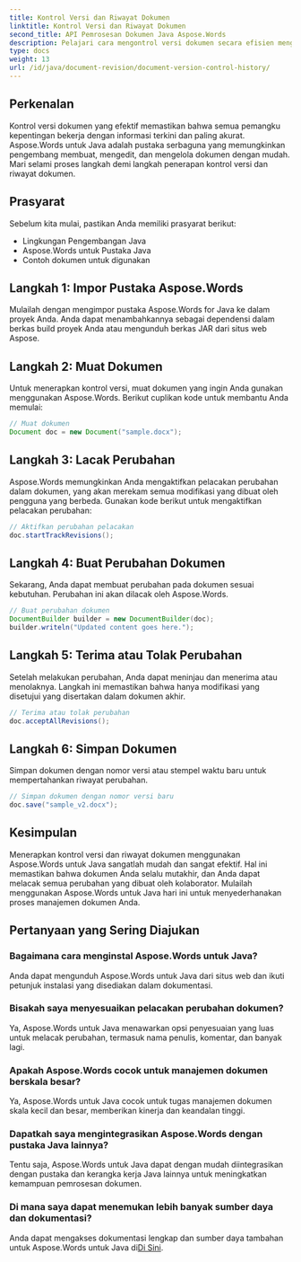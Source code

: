```yaml
---
title: Kontrol Versi dan Riwayat Dokumen
linktitle: Kontrol Versi dan Riwayat Dokumen
second_title: API Pemrosesan Dokumen Java Aspose.Words
description: Pelajari cara mengontrol versi dokumen secara efisien menggunakan Aspose.Words untuk Java. Kelola perubahan, berkolaborasi dengan lancar, dan lacak revisi dengan mudah.
type: docs
weight: 13
url: /id/java/document-revision/document-version-control-history/
---
```


## Perkenalan

Kontrol versi dokumen yang efektif memastikan bahwa semua pemangku kepentingan bekerja dengan informasi terkini dan paling akurat. Aspose.Words untuk Java adalah pustaka serbaguna yang memungkinkan pengembang membuat, mengedit, dan mengelola dokumen dengan mudah. Mari selami proses langkah demi langkah penerapan kontrol versi dan riwayat dokumen.

## Prasyarat

Sebelum kita mulai, pastikan Anda memiliki prasyarat berikut:

- Lingkungan Pengembangan Java
- Aspose.Words untuk Pustaka Java
- Contoh dokumen untuk digunakan

## Langkah 1: Impor Pustaka Aspose.Words

Mulailah dengan mengimpor pustaka Aspose.Words for Java ke dalam proyek Anda. Anda dapat menambahkannya sebagai dependensi dalam berkas build proyek Anda atau mengunduh berkas JAR dari situs web Aspose.

## Langkah 2: Muat Dokumen

Untuk menerapkan kontrol versi, muat dokumen yang ingin Anda gunakan menggunakan Aspose.Words. Berikut cuplikan kode untuk membantu Anda memulai:

```java
// Muat dokumen
Document doc = new Document("sample.docx");
```

## Langkah 3: Lacak Perubahan

Aspose.Words memungkinkan Anda mengaktifkan pelacakan perubahan dalam dokumen, yang akan merekam semua modifikasi yang dibuat oleh pengguna yang berbeda. Gunakan kode berikut untuk mengaktifkan pelacakan perubahan:

```java
// Aktifkan perubahan pelacakan
doc.startTrackRevisions();
```

## Langkah 4: Buat Perubahan Dokumen

Sekarang, Anda dapat membuat perubahan pada dokumen sesuai kebutuhan. Perubahan ini akan dilacak oleh Aspose.Words.

```java
// Buat perubahan dokumen
DocumentBuilder builder = new DocumentBuilder(doc);
builder.writeln("Updated content goes here.");
```

## Langkah 5: Terima atau Tolak Perubahan

Setelah melakukan perubahan, Anda dapat meninjau dan menerima atau menolaknya. Langkah ini memastikan bahwa hanya modifikasi yang disetujui yang disertakan dalam dokumen akhir.

```java
// Terima atau tolak perubahan
doc.acceptAllRevisions();
```

## Langkah 6: Simpan Dokumen

Simpan dokumen dengan nomor versi atau stempel waktu baru untuk mempertahankan riwayat perubahan.

```java
// Simpan dokumen dengan nomor versi baru
doc.save("sample_v2.docx");
```

## Kesimpulan

Menerapkan kontrol versi dan riwayat dokumen menggunakan Aspose.Words untuk Java sangatlah mudah dan sangat efektif. Hal ini memastikan bahwa dokumen Anda selalu mutakhir, dan Anda dapat melacak semua perubahan yang dibuat oleh kolaborator. Mulailah menggunakan Aspose.Words untuk Java hari ini untuk menyederhanakan proses manajemen dokumen Anda.

## Pertanyaan yang Sering Diajukan

### Bagaimana cara menginstal Aspose.Words untuk Java?

Anda dapat mengunduh Aspose.Words untuk Java dari situs web dan ikuti petunjuk instalasi yang disediakan dalam dokumentasi.

### Bisakah saya menyesuaikan pelacakan perubahan dokumen?

Ya, Aspose.Words untuk Java menawarkan opsi penyesuaian yang luas untuk melacak perubahan, termasuk nama penulis, komentar, dan banyak lagi.

### Apakah Aspose.Words cocok untuk manajemen dokumen berskala besar?

Ya, Aspose.Words untuk Java cocok untuk tugas manajemen dokumen skala kecil dan besar, memberikan kinerja dan keandalan tinggi.

### Dapatkah saya mengintegrasikan Aspose.Words dengan pustaka Java lainnya?

Tentu saja, Aspose.Words untuk Java dapat dengan mudah diintegrasikan dengan pustaka dan kerangka kerja Java lainnya untuk meningkatkan kemampuan pemrosesan dokumen.

### Di mana saya dapat menemukan lebih banyak sumber daya dan dokumentasi?

 Anda dapat mengakses dokumentasi lengkap dan sumber daya tambahan untuk Aspose.Words untuk Java di[Di Sini](https://reference.aspose.com/words/java/).